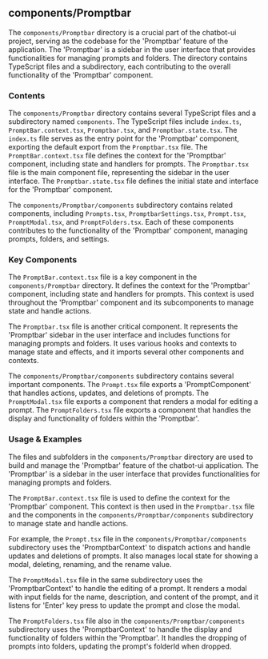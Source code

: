 
## components/Promptbar

The `components/Promptbar` directory is a crucial part of the chatbot-ui project, serving as the codebase for the 'Promptbar' feature of the application. The 'Promptbar' is a sidebar in the user interface that provides functionalities for managing prompts and folders. The directory contains TypeScript files and a subdirectory, each contributing to the overall functionality of the 'Promptbar' component.

### Contents

The `components/Promptbar` directory contains several TypeScript files and a subdirectory named `components`. The TypeScript files include `index.ts`, `PromptBar.context.tsx`, `Promptbar.tsx`, and `Promptbar.state.tsx`. The `index.ts` file serves as the entry point for the 'Promptbar' component, exporting the default export from the `Promptbar.tsx` file. The `PromptBar.context.tsx` file defines the context for the 'Promptbar' component, including state and handlers for prompts. The `Promptbar.tsx` file is the main component file, representing the sidebar in the user interface. The `Promptbar.state.tsx` file defines the initial state and interface for the 'Promptbar' component.

The `components/Promptbar/components` subdirectory contains related components, including `Prompts.tsx`, `PromptbarSettings.tsx`, `Prompt.tsx`, `PromptModal.tsx`, and `PromptFolders.tsx`. Each of these components contributes to the functionality of the 'Promptbar' component, managing prompts, folders, and settings.

### Key Components

The `PromptBar.context.tsx` file is a key component in the `components/Promptbar` directory. It defines the context for the 'Promptbar' component, including state and handlers for prompts. This context is used throughout the 'Promptbar' component and its subcomponents to manage state and handle actions.

The `Promptbar.tsx` file is another critical component. It represents the 'Promptbar' sidebar in the user interface and includes functions for managing prompts and folders. It uses various hooks and contexts to manage state and effects, and it imports several other components and contexts.

The `components/Promptbar/components` subdirectory contains several important components. The `Prompt.tsx` file exports a 'PromptComponent' that handles actions, updates, and deletions of prompts. The `PromptModal.tsx` file exports a component that renders a modal for editing a prompt. The `PromptFolders.tsx` file exports a component that handles the display and functionality of folders within the 'Promptbar'.

### Usage & Examples

The files and subfolders in the `components/Promptbar` directory are used to build and manage the 'Promptbar' feature of the chatbot-ui application. The 'Promptbar' is a sidebar in the user interface that provides functionalities for managing prompts and folders.

The `PromptBar.context.tsx` file is used to define the context for the 'Promptbar' component. This context is then used in the `Promptbar.tsx` file and the components in the `components/Promptbar/components` subdirectory to manage state and handle actions.

For example, the `Prompt.tsx` file in the `components/Promptbar/components` subdirectory uses the 'PromptbarContext' to dispatch actions and handle updates and deletions of prompts. It also manages local state for showing a modal, deleting, renaming, and the rename value.

The `PromptModal.tsx` file in the same subdirectory uses the 'PromptbarContext' to handle the editing of a prompt. It renders a modal with input fields for the name, description, and content of the prompt, and it listens for 'Enter' key press to update the prompt and close the modal.

The `PromptFolders.tsx` file also in the `components/Promptbar/components` subdirectory uses the 'PromptbarContext' to handle the display and functionality of folders within the 'Promptbar'. It handles the dropping of prompts into folders, updating the prompt's folderId when dropped.
